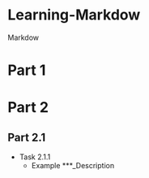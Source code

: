 # Learning-Markdow
 Markdow


# Part 1
# Part 2
 ## Part 2.1
+ Task 2.1.1
  + Example
  ***_Description
